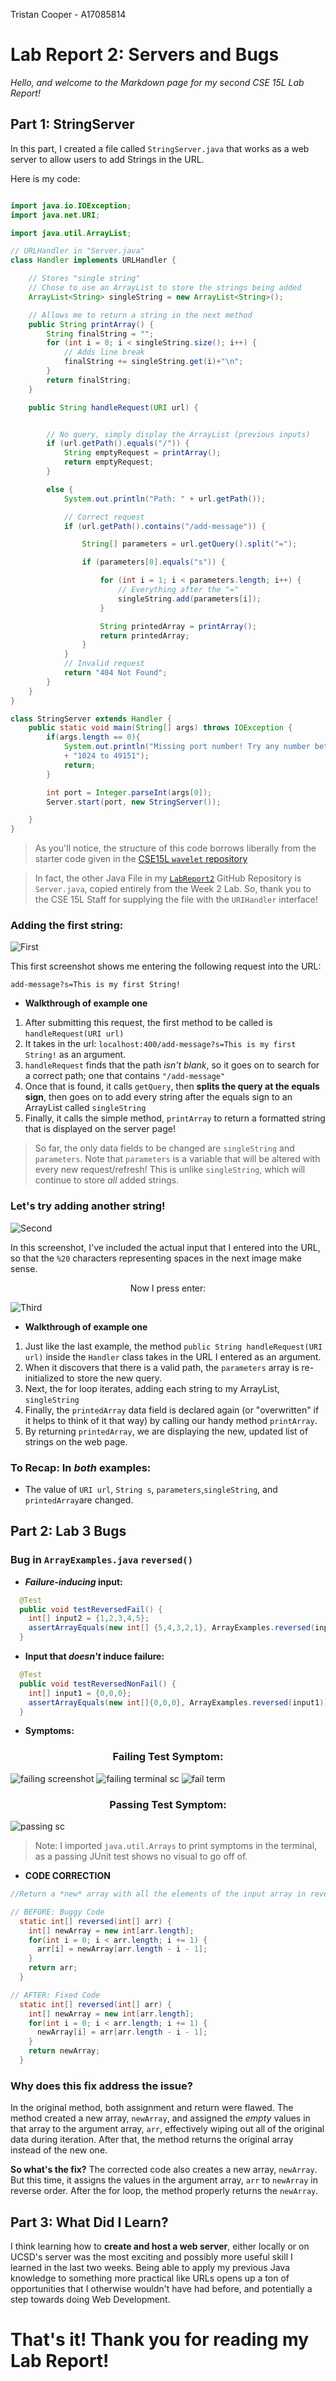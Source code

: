 Tristan Cooper - A17085814
# Lab Report 2: Servers and Bugs

*Hello, and welcome to the Markdown page for my second CSE 15L Lab Report!*

## Part 1: StringServer

In this part, I created a file called `StringServer.java` that works as a web server to allow users to add Strings in the URL.

Here is my code:

```java

import java.io.IOException;
import java.net.URI;

import java.util.ArrayList;

// URLHandler in "Server.java"
class Handler implements URLHandler {

    // Stores "single string"
    // Chose to use an ArrayList to store the strings being added
    ArrayList<String> singleString = new ArrayList<String>();

    // Allows me to return a string in the next method
    public String printArray() {
        String finalString = "";
        for (int i = 0; i < singleString.size(); i++) {
            // Adds line break
            finalString += singleString.get(i)+"\n";
        }
        return finalString;
    }

    public String handleRequest(URI url) {


        // No query, simply display the ArrayList (previous inputs)
        if (url.getPath().equals("/")) {
            String emptyRequest = printArray();
            return emptyRequest;
        }

        else {
            System.out.println("Path: " + url.getPath());

            // Correct request
            if (url.getPath().contains("/add-message")) {

                String[] parameters = url.getQuery().split("=");

                if (parameters[0].equals("s")) {

                    for (int i = 1; i < parameters.length; i++) {
                        // Everything after the "="
                        singleString.add(parameters[i]);
                    }

                    String printedArray = printArray();
                    return printedArray;
                }
            }
            // Invalid request
            return "404 Not Found";
        }
    }
}

class StringServer extends Handler {
    public static void main(String[] args) throws IOException {
        if(args.length == 0){
            System.out.println("Missing port number! Try any number between "
            + "1024 to 49151");
            return;
        }

        int port = Integer.parseInt(args[0]);
        Server.start(port, new StringServer());

    }
}
```
> As you'll notice, the structure of this code borrows liberally from the starter code given in the [CSE15L `wavelet` repository](https://github.com/ucsd-cse15l-f22/wavelet)

> In fact, the other Java File in my [`LabReport2`](https://github.com/tristanmcooper/LabReport2) GitHub Repository is `Server.java`, copied entirely from the Week 2 Lab. So, thank you to the CSE 15L Staff for supplying the file with the `URIHandler` interface!  


### Adding the first string:

![First](/firstSC.png)

<!--![First Screenshot](https://github.com/tristanmcooper/LabReport2/blob/f3981b691ed128d9b724a908dc7a468bd505cab0/LabReport2%20First%20StringServer%20SCREENSHOT.png)-->
This first screenshot shows me entering the following request into the URL: 

`add-message?s=This is my first String!` 

- __Walkthrough of example one__

1. After submitting this request, the first method to be called is `handleRequest(URI url)`
2. It takes in the url: `localhost:400/add-message?s=This is my first String!` as an argument.
3. `handleRequest` finds that the path *isn't blank*, so it goes on to search for a correct path; one that contains `"/add-message"`
4. Once that is found, it calls `getQuery`, then __splits the query at the equals sign__, then goes on to add every string after the equals sign to an ArrayList called `singleString`
5. Finally, it calls the simple method, `printArray` to return a formatted string that is displayed on the server page!
> So far, the only data fields to be changed are `singleString` and `parameters`. Note that `parameters` is a variable that will be altered with every new request/refresh! This is unlike `singleString`, which will continue to store *all* added strings.


### Let's try adding another string!

![Second](secondSC.png)
<!-- ![Second Screenshot](https://github.com/tristanmcooper/LabReport2/blob/f3981b691ed128d9b724a908dc7a468bd505cab0/2nd%20Screenshot%20showing%20URL%20entry%20(spaces).png) -->

In this screenshot, I've included the actual input that I entered into the URL, so that the `%20` characters representing spaces in the next image make sense.

<div align="center"> Now I press enter: </div> 

![Third](thirdSC.png)
<!-- ![Third Screenshot](https://github.com/tristanmcooper/LabReport2/blob/f3981b691ed128d9b724a908dc7a468bd505cab0/3rd%20SC%20result%20after%20second%20message.png) -->

- __Walkthrough of example one__

1. Just like the last example, the method `public String handleRequest(URI url)` inside the `Handler` class takes in the URL I entered as an argument.
2. When it discovers that there is a valid path, the `parameters` array is re-initialized to store the new query.
3. Next, the for loop iterates, adding each string to my ArrayList, `singleString`
4. Finally, the `printedArray` data field is declared again (or "overwritten" if it helps to think of it that way) by calling our handy method `printArray`.
5. By returning `printedArray`, we are displaying the new, updated list of strings on the web page.



### __To Recap:__ In *both* examples:
- The value of `URI url`, `String s`, `parameters`,`singleString`, and `printedArray`are changed.

## Part 2: Lab 3 Bugs
### __Bug in `ArrayExamples.java`__ `reversed()`

- __*Failure-inducing* input:__
```java
  @Test
  public void testReversedFail() {
    int[] input2 = {1,2,3,4,5};
    assertArrayEquals(new int[] {5,4,3,2,1}, ArrayExamples.reversed(input2));
  }
```
- __Input that *doesn't* induce failure:__

```java
  @Test
  public void testReversedNonFail() {
    int[] input1 = {0,0,0};
    assertArrayEquals(new int[]{0,0,0}, ArrayExamples.reversed(input1));
  }
```

- __Symptoms:__
### <div align="center"> Failing Test Symptom: </div>

![failing screenshot](firstfailsc.png)
![failing terminal sc](termfail1.png) 
![fail term](termfailnew.png)

### <div align="center"> Passing Test Symptom: </div>

![passing sc](passTerm.png)


> Note: I imported `java.util.Arrays` to print symptoms in the terminal, as a passing JUnit test shows no visual to go off of.

- __CODE CORRECTION__
```java
//Return a *new* array with all the elements of the input array in reversed order
```

```java
// BEFORE: Buggy Code
  static int[] reversed(int[] arr) {
    int[] newArray = new int[arr.length];
    for(int i = 0; i < arr.length; i += 1) {
      arr[i] = newArray[arr.length - i - 1];
    }
    return arr;
  }
```

```java
// AFTER: Fixed Code
  static int[] reversed(int[] arr) {
    int[] newArray = new int[arr.length];
    for(int i = 0; i < arr.length; i += 1) {
      newArray[i] = arr[arr.length - i - 1];
    }
    return newArray;
  }
```
### __Why does this fix address the issue?__

In the original method, both assignment and return were flawed. The method created a new array, `newArray`, and assigned the *empty* values in that array to the argument array, `arr`, effectively wiping out all of the original data during iteration.
After that, the method returns the original array instead of the new one.

__So what's the fix?__
The corrected code also creates a new array, `newArray`. But this time, it assigns the values in the argument array, `arr` to `newArray` in reverse order. After the for loop, the method properly returns the `newArray`.


## Part 3: What Did I Learn?

I think learning how to __create and host a web server__, either locally or on UCSD's server was the most exciting and possibly more useful skill I learned in the last two weeks.
Being able to apply my previous Java knowledge to something more practical like URLs opens up a ton of opportunities that I otherwise wouldn't have had before, and potentially a step towards doing Web Development.

# That's it! Thank you for reading my Lab Report!





